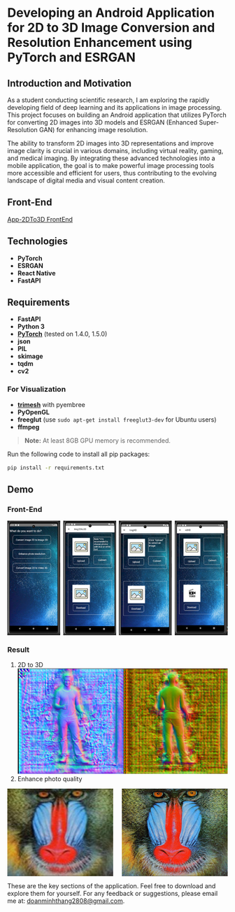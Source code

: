 # Developing an Android Application for 2D to 3D Image Conversion and Resolution Enhancement using PyTorch and ESRGAN

## Introduction and Motivation
As a student conducting scientific research, I am exploring the rapidly developing field of deep learning and its applications in image processing. This project focuses on building an Android application that utilizes PyTorch for converting 2D images into 3D models and ESRGAN (Enhanced Super-Resolution GAN) for enhancing image resolution.

The ability to transform 2D images into 3D representations and improve image clarity is crucial in various domains, including virtual reality, gaming, and medical imaging. By integrating these advanced technologies into a mobile application, the goal is to make powerful image processing tools more accessible and efficient for users, thus contributing to the evolving landscape of digital media and visual content creation.

## Front-End
[App-2DTo3D FrontEnd](https://github.com/Thang2882002/App-2DTo3D--FrontEnd)

## Technologies
- **PyTorch**
- **ESRGAN**
- **React Native**
- **FastAPI**

## Requirements
- **FastAPI**
- **Python 3**
- [**PyTorch**](https://pytorch.org/) (tested on 1.4.0, 1.5.0)
- **json**
- **PIL**
- **skimage**
- **tqdm**
- **cv2**

### For Visualization
- [**trimesh**](https://trimsh.org/) with pyembree
- **PyOpenGL**
- **freeglut** (use `sudo apt-get install freeglut3-dev` for Ubuntu users)
- **ffmpeg**

> **Note:** At least 8GB GPU memory is recommended.

Run the following code to install all pip packages:
```sh
pip install -r requirements.txt 

```
## Demo
### Front-End
<div style="display: flex; justify-content: space-between;"> <img src="image-1.png" alt="alt text" style="width: 24%;"> <img src="image.png" alt="alt text" style="width: 24%;"> <img src="image-2.png" alt="alt text" style="width: 24%;"> <img src="image-3.png" alt="alt text" style="width: 24%;"> </div>

### Result
1. 2D to 3D
![alt text](image-4.png)
2. Enhance photo quality
<div style="display: flex; justify-content: space-between;"> <img src="image-5.png" alt="alt text" style="width: 48%;"> <img src="image-6.png" alt="alt text" style="width: 48%;"> </div>



These are the key sections of the application. Feel free to download and explore them for yourself. For any feedback or suggestions, please email me at: doanminhthang2808@gmail.com.